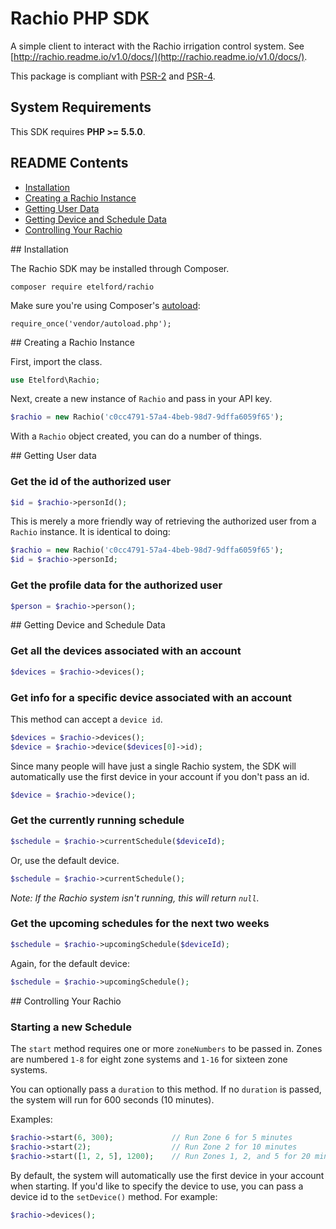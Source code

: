 # Rachio PHP SDK

A simple client to interact with the Rachio irrigation control system. See 
[http://rachio.readme.io/v1.0/docs/](http://rachio.readme.io/v1.0/docs/).

This package is compliant with [PSR-2] and [PSR-4].

[PSR-2]: https://github.com/php-fig/fig-standards/blob/master/accepted/PSR-2-coding-style-guide.md
[PSR-4]: https://github.com/php-fig/fig-standards/blob/master/accepted/PSR-4-autoloader.md

## System Requirements


This SDK requires **PHP >= 5.5.0**.

## README Contents


* [Installation](#install)
* [Creating a Rachio Instance](#start)
* [Getting User Data](#user-data)
* [Getting Device and Schedule Data](#device-schedule-data)
* [Controlling Your Rachio](#controlling)


<a name="install"/>
## Installation

The Rachio SDK may be installed through Composer.

    composer require etelford/rachio

Make sure you're using Composer's [autoload](https://getcomposer.org/doc/00-intro.md#autoloading):

    require_once('vendor/autoload.php');


<a name="start">
## Creating a Rachio Instance

First, import the class.

```php
use Etelford\Rachio;
```

Next, create a new instance of `Rachio` and pass in your API key.

```php
$rachio = new Rachio('c0cc4791-57a4-4beb-98d7-9dffa6059f65');
```

With a `Rachio` object created, you can do a number of things.


<a name="user-data">
## Getting User data

### Get the id of the authorized user

```php
$id = $rachio->personId();
```

This is merely a more friendly way of retrieving the authorized user from a
`Rachio` instance. It is identical to doing:

```php
$rachio = new Rachio('c0cc4791-57a4-4beb-98d7-9dffa6059f65');
$id = $rachio->personId;
```

### Get the profile data for the authorized user

```php
$person = $rachio->person();
```

<a name="device-schedule-data">
## Getting Device and Schedule Data

### Get all the devices associated with an account

```php
$devices = $rachio->devices();
```

### Get info for a specific device associated with an account

This method can accept a `device id`.

```php
$devices = $rachio->devices();
$device = $rachio->device($devices[0]->id);
```

Since many people will have just a single Rachio system, the SDK will automatically use the first device in your account if you don't pass an id.

```php
$device = $rachio->device();
```

### Get the currently running schedule

```php
$schedule = $rachio->currentSchedule($deviceId);
```

Or, use the default device.

```php
$schedule = $rachio->currentSchedule();
```

_Note: If the Rachio system isn't running, this will return `null`._

### Get the upcoming schedules for the next two weeks

```php
$schedule = $rachio->upcomingSchedule($deviceId);
```

Again, for the default device: 

```php
$schedule = $rachio->upcomingSchedule();
```

<a name="controlling">
## Controlling Your Rachio

### Starting a new Schedule

The `start` method requires one or more `zoneNumbers` to be passed in. Zones
are numbered `1-8` for eight zone systems and `1-16` for sixteen zone systems.

You can optionally pass a `duration` to this method. If no `duration` is
passed, the system will run for 600 seconds (10 minutes).

Examples:

```php
$rachio->start(6, 300);             // Run Zone 6 for 5 minutes
$rachio->start(2);                  // Run Zone 2 for 10 minutes
$rachio->start([1, 2, 5], 1200);    // Run Zones 1, 2, and 5 for 20 minutes
```

By default, the system will automatically use the first device in your account
when starting. If you'd like to specify the device to use, you can pass a 
device id to the `setDevice()` method. For example:

```php
$rachio->devices();
```